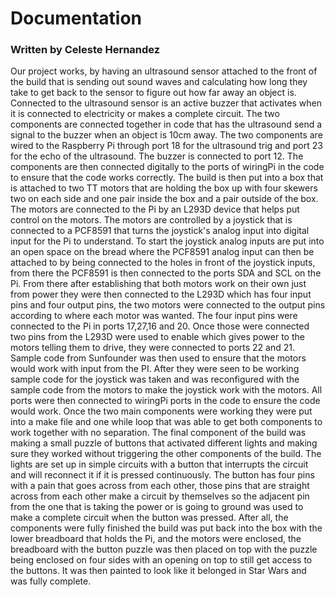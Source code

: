# Documentation
### Written by Celeste Hernandez

Our project works, by having an ultrasound sensor attached to the front of the build that is
sending out sound waves and calculating how long they take to get back to the sensor to figure
out how far away an object is. Connected to the ultrasound sensor is an active buzzer that
activates when it is connected to electricity or makes a complete circuit. The two components are
connected together in code that has the ultrasound send a signal to the buzzer when an object is
10cm away. The two components are wired to the Raspberry Pi through port 18 for the
ultrasound trig and port 23 for the echo of the ultrasound. The buzzer is connected to port 12.
The components are then connected digitally to the ports of wiringPi in the code to ensure that
the code works correctly.
The build is then put into a box that is attached to two TT motors that are holding the box
up with four skewers two on each side and one pair inside the box and a pair outside of the box.
The motors are connected to the Pi by an L293D device that helps put control on the motors. The
motors are controlled by a joystick that is connected to a PCF8591 that turns the joystick's
analog input into digital input for the Pi to understand. To start the joystick analog inputs are put
into an open space on the bread where the PCF8591 analog input can then be attached to by
being connected to the holes in front of the joystick inputs, from there the PCF8591 is then
connected to the ports SDA and SCL on the Pi. From there after establishing that both motors
work on their own just from power they were then connected to the L293D which has four input
pins and four output pins, the two motors were connected to the output pins according to where
each motor was wanted. The four input pins were connected to the Pi in ports 17,27,16 and 20.
Once those were connected two pins from the L293D were used to enable which gives power to
the motors telling them to drive, they were connected to ports 22 and 21. Sample code from
Sunfounder was then used to ensure that the motors would work with input from the PI. After
they were seen to be working sample code for the joystick was taken and was reconfigured with
the sample code from the motors to make the joystick work with the motors. All ports were then
connected to wiringPi ports in the code to ensure the code would work.
Once the two main components were working they were put into a make file and one
while loop that was able to get both components to work together with no separation.
The final component of the build was making a small puzzle of buttons that activated
different lights and making sure they worked without triggering the other components of the
build. The lights are set up in simple circuits with a button that interrupts the circuit and will
reconnect it if it is pressed continuously. The button has four pins with a pain that goes across
from each other, those pins that are straight across from each other make a circuit by themselves
so the adjacent pin from the one that is taking the power or is going to ground was used to make
a complete circuit when the button was pressed.
After all, the components were fully finished the build was put back into the box with the
lower breadboard that holds the Pi, and the motors were enclosed, the breadboard with the button
puzzle was then placed on top with the puzzle being enclosed on four sides with an opening on
top to still get access to the buttons. It was then painted to look like it belonged in Star Wars and
was fully complete.

